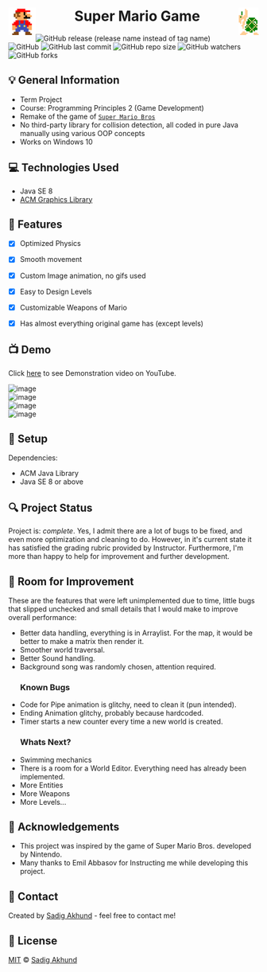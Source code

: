 <h1 align = "center"> <img align="left" width="55px" src="https://github.com/sadigaxund/GeneralRepo/blob/main/icons/mario.png"/> Super Mario Game  <img align="right" alt="mail" width="40px" src="https://github.com/sadigaxund/GeneralRepo/blob/main/icons/mario_turtle.png" /></h1> 

![GitHub release (release name instead of tag name)](https://img.shields.io/github/v/release/sadigaxund/SuperMarioGame?color=pink&include_prereleases&sort=date&style=for-the-badge)
![GitHub](https://img.shields.io/github/license/sadigaxund/SuperMarioGame?color=blue&label=License&style=for-the-badge)
![GitHub last commit](https://img.shields.io/github/last-commit/sadigaxund/supermariogame?color=blue&label=Commit&style=for-the-badge)
![GitHub repo size](https://img.shields.io/github/repo-size/sadigaxund/supermariogame?label=SIZE&style=for-the-badge)
![GitHub watchers](https://img.shields.io/github/watchers/sadigaxund/SuperMarioGame?style=for-the-badge)
![GitHub forks](https://img.shields.io/github/forks/sadigaxund/SuperMarioGame?style=for-the-badge)
<br>


## :bulb: General Information
- Term Project
- Course: Programming Principles 2 (Game Development)
- Remake of the game of <a href="https://en.wikipedia.org/wiki/Super_Mario_Bros." target="_blank">`Super Mario Bros`</a>
- No third-party library for collision detection, all coded in pure Java manually using various OOP concepts
- Works on Windows 10


## :computer: Technologies Used
- Java SE 8
- <a href="https://cs.stanford.edu/people/eroberts/jtf/javadoc/student/" >ACM Graphics Library</a>


## :game_die: Features
- [x] Optimized Physics
- [x] Smooth movement
- [x] Custom Image animation, no gifs used
- [x] Easy to Design Levels
- [x] Customizable Weapons of Mario
- [x] Has almost everything original game has (except levels)


## :tv: Demo
Click <a href="https://www.youtube.com/watch?v=L7nJP7ndM3I" target="_blank">here</a> to see Demonstration video on YouTube.  

![image](https://user-images.githubusercontent.com/48419889/139754171-21e28d22-a088-4906-98ab-fcef27813cee.png)  
![image](https://user-images.githubusercontent.com/48419889/139754694-d4ddf726-f1b5-4f22-a909-6faa6d6a13ce.png)  
![image](https://user-images.githubusercontent.com/48419889/139754914-b6bb6264-71ad-4106-a5a6-409aa117bafb.png)  
![image](https://user-images.githubusercontent.com/48419889/139754993-36fea336-3824-4495-b88b-1de48b791aa5.png)



## :wrench: Setup
Dependencies: 
  - ACM Java Library
  - Java SE 8 or above 



## :mag: Project Status
Project is: _complete_. 
Yes, I admit there are a lot of bugs to be fixed, and even more optimization and cleaning to do. However, in it's current state it has satisfied the grading rubric provided by Instructor. Furthermore, I'm more than happy to help for improvement and further development.


## :dart: Room for Improvement
These are the features that were left unimplemented due to time, little bugs that slipped unchecked and small details that I would make to improve overall performance:
  - Better data handling, everything is in Arraylist. For the map, it would be better to make a matrix then render it.
  - Smoother world traversal.
  - Better Sound handling.
  - Background song was randomly chosen, attention required.
  <br><h3>Known Bugs</h3>
  - Code for Pipe animation is glitchy, need to clean it (pun intended).
  - Ending Animation glitchy, probably because hardcoded.
  - Timer starts a new counter every time a new world is created.
  <br><h3>Whats Next?</h3> 
  - Swimming mechanics
  - There is a room for a World Editor. Everything need has already been implemented.
  - More Entities
  - More Weapons
  - More Levels...


## :page_with_curl: Acknowledgements
- This project was inspired by the game of Super Mario Bros. developed by Nintendo. 
- Many thanks to Emil Abbasov for Instructing me while developing this project.


## :speech_balloon: Contact
Created by [Sadig Akhund](https://github.com/sadigaxund) - feel free to contact me!<br>





## :scroll: License

[MIT][license] © [Sadig Akhund][profile]




[website]: https://sakhund.netlify.app
[twitter]: https://twitter.com/sadigaxund
[youtube]: https://www.youtube.com/channel/UC2gQPeLhl99dIn_xDaWeVQA
[linkedin]: https://www.linkedin.com/in/sakhund
[mail]: mailto:sadigaxund@gmail.com?subject=Github
[license]: /LICENSE
[profile]: https://github.com/sadigaxund
[vid]: https://www.youtube.com/watch?v=Gdro5uM6_o8
[epic]: https://fortnitetracker.com/profile/all/Sakhund
[eolymp]: https://www.e-olymp.com/en/users/Sakhund4634
[hackerrank]: https://www.hackerrank.com/sakhund
[stackoverflow]: https://stackoverflow.com/users/13595120/sadig-akhund
